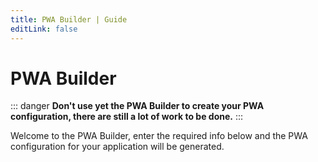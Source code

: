 ```yaml
---
title: PWA Builder | Guide
editLink: false
---
```


# PWA Builder

::: danger
**Don't use yet the PWA Builder to create your PWA configuration, there are still a lot of work to be done.**
:::

Welcome to the PWA Builder, enter the required info below and the PWA configuration for your application will be generated.

<PWABuilder />
